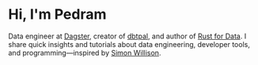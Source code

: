 # Hi, I'm Pedram

Data engineer at [Dagster](https://dagster.io), creator of [dbtpal](https://github.com/PedramNavid/dbtpal), and author of [Rust for Data](https://github.com/PedramNavid/rust-for-data). I share quick insights and tutorials about data engineering, developer tools, and programming—inspired by [Simon Willison](https://til.simonwillison.net/).
